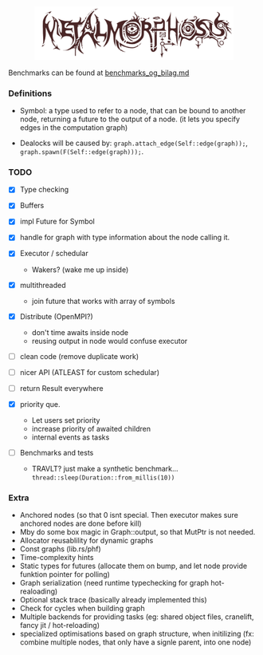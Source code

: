 <div align="center">
<img src="https://raw.githubusercontent.com/unic0rn9k/metalmorphosis/4th_refactor/logo.png" width="400"/>
</div>

Benchmarks can be found at [benchmarks_og_bilag.md](benchmarks_og_bilag.md)

### Definitions
- Symbol: a type used to refer to a node,
  that can be bound to another node, returning a future to the output of a node.
  (it lets you specify edges in the computation graph)

- Dealocks will be caused by:
`graph.attach_edge(Self::edge(graph));`,
`graph.spawn(F(Self::edge(graph)));`.

### TODO
- [X] Type checking
- [X] Buffers
- [X] impl Future for Symbol

- [X] handle for graph with type information about the node calling it.

- [X] Executor / schedular
    - Wakers? (wake me up inside)
- [X] multithreaded
    - join future that works with array of symbols

- [X] Distribute (OpenMPI?)
    - don't time awaits inside node
    - reusing output in node would confuse executor

- [ ] clean code (remove duplicate work)
- [ ] nicer API (ATLEAST for custom schedular)
- [ ] return Result everywhere

- [X] priority que.
    - Let users set priority
    - increase priority of awaited children
    - internal events as tasks

- [ ] Benchmarks and tests
    - TRAVLT? just make a synthetic benchmark... `thread::sleep(Duration::from_millis(10))`

### Extra
- Anchored nodes (so that 0 isnt special. Then executor makes sure anchored nodes are done before kill)
- Mby do some box magic in Graph::output, so that MutPtr is not needed.
- Allocator reusablility for dynamic graphs
- Const graphs (lib.rs/phf)
- Time-complexity hints
- Static types for futures (allocate them on bump, and let node provide funktion pointer for polling)
- Graph serialization (need runtime typechecking for graph hot-realoading)
- Optional stack trace (basically already implemented this)
- Check for cycles when building graph
- Multiple backends for providing tasks (eg: shared object files, cranelift, fancy jit / hot-reloading)
- specialized optimisations based on graph structure, when initilizing (fx: combine multiple nodes, that only have a signle parent, into one node)
